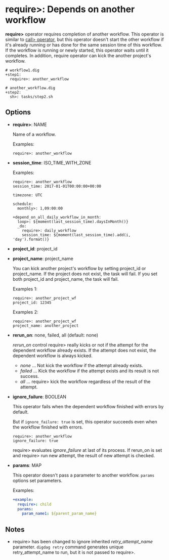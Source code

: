 # require>: Depends on another workflow

**require>** operator requires completion of another workflow. This operator is similar to [call> operator](call.html), but this operator doesn't start the other workflow if it's already running or has done for the same session time of this workflow. If the workflow is running or newly started, this operator waits until it completes. In  addition, require operator can kick the another project's workflow.

```
# workflow1.dig
+step1:
  require>: another_workflow
```

```
# another_workflow.dig
+step2:
  sh>: tasks/step2.sh
```


## Options

* **require>**: NAME

  Name of a workflow.

  Examples:

  ```
  require>: another_workflow
  ```

* **session_time**: ISO_TIME_WITH_ZONE

  Examples:

  ```
  require>: another_workflow
  session_time: 2017-01-01T00:00:00+00:00
  ```

  ```
  timezone: UTC

  schedule:
    monthly>: 1,09:00:00

  +depend_on_all_daily_workflow_in_month:
    loop>: ${moment(last_session_time).daysInMonth()}
    _do:
      require>: daily_workflow
      session_time: ${moment(last_session_time).add(i, 'day').format()}
  ```

* **project_id**: project_id
* **project_name**: project_name

  You can kick another project's workflow by setting project_id or project_name.
  If the project does not exist, the task will fail.
  If you set both project_id and project_name, the task will fail.

  Examples 1:

  ```
  require>: another_project_wf
  project_id: 12345
  ```

  Examples 2:

  ```
  require>: another_project_wf
  project_name: another_project
  ```

* **rerun_on**: none, failed, all (default: none)

  *rerun_on* control require> really kicks or not if the attempt for the dependent workflow already exists. 
  If the attempt does not exist, the dependent workflow is always kicked.
  * *none* ... Not kick the workflow if the attempt already exists.
  * *failed* ... Kick the workflow if the attempt exists and its result is not success.
  * *all* ... require> kick the workflow regardless of the result of the attempt.

* **ignore_failure**: BOOLEAN

  This operator fails when the dependent workflow finished with errors by default.

  But if `ignore_failure: true` is set, this operator succeeds even when the workflow finished with errors.

  ```
  require>: another_workflow
  ignore_failure: true
  ```

  require> evaluates *ignore_failure* at last of its process. If rerun_on is set and require> run new attempt, the result of new attempt is checked.

* **params**: MAP

  This operator doesn't pass a parameter to another workflow. `params` options set parameters.

  Examples:

  ```yaml
  +example:
    require>: child
    params:
      param_name1: ${parent_param_name}
  ```

## Notes
- require> has been changed to ignore inherited *retry_attempt_name* parameter. 
  `digdag retry` command generates unique retry_attempt_name to run, but it is not passed to require>.



